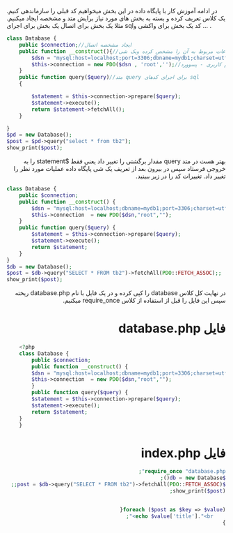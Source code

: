 در ادامه آموزش کار با پایگاه داده در این بخش میخواهیم کد قبلی را سازماندهی کنیم.
یک کلاس تعریف کرده و بسته به بخش های مورد نیاز برایش متد و مشخصه ایجاد میکنیم.
مثلا یک بخش برای اتصال یک بخش برای اجرای sqlکد یک بخش برای واکشی و ... .
<div dir="ltr">

```php
class Database {
    public $connection;//ایجاد مشخصه اتصال
    public function __construct(){//متد سازنده که منبع داده و اطلاعات مربوظ به آن را مشخص کرده ویک شی pdo ایجاد کرده و آن منبع داده را بهش میدهیم.
        $dsn = "mysql:host=localhost;port=3306;dbname=mydb1;charset=utf8mb4";
        $this->connection = new PDO($dsn , 'root','');//منبع داده - نام کاربری - پسوورد
    }
    public function query($query)//متد query برای اجرای کدهای sql
    {

        $statement = $this->connection->prepare($query);
        $statement->execute();
        return $statement->fetchAll();
    }

}
$pd = new Database();
$post = $pd->query("select * from tb2");
show_print($post);

```
<div dir="rtl">
بهتر هست در متد query مقدار برگشتی را تغییر داد یعنی فقط $statement را به خروجی فرستاد سپس در بیرون بعد از تعریف یک شی پایگاه داده عملیات مورد نظر را تغییر داد.
تغییرات کد را در زیر ببینید.
<div dir="ltr">

```php
class Database {
    public $connection;
    public function __construct() {
        $dsn = "mysql:host=localhost;dbname=mydb1;port=3306;charset=utf8mb4";
        $this->connection  = new PDO($dsn,"root","");
    }
    public function query($query) {
        $statement = $this->connection->prepare($query);
        $statement->execute();
        return $statement;
    }
}
$db = new Database();
$post = $db->query("SELECT * FROM tb2")->fetchAll(PDO::FETCH_ASSOC);;
show_print($post);

```
<div dir="rtl">
در نهایت کل کلاس database را کپی کرده و در یک فایل با نام database.php ریخته سپس این فایل را قبل از استفاده از کلاس require_once میکنیم.

# فایل database.php
<div dir="ltr">

```php
    <?php
    class Database {
        public $connection;
        public function __construct() {
        $dsn = "mysql:host=localhost;dbname=mydb1;port=3306;charset=utf8mb4";
        $this->connection  = new PDO($dsn,"root","");
        }
        public function query($query) {
        $statement = $this->connection->prepare($query);
        $statement->execute();
        return $statement;
    }
    }
```
<div dir="rtl">

# فایل index.php
```php
require_once "database.php";
$db = new Database();
$post = $db->query("SELECT * FROM tb2")->fetchAll(PDO::FETCH_ASSOC);;
show_print($post);


foreach ($post as $key => $value){
    echo $value['title']."<br>";
}   
```